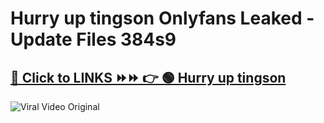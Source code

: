 
 # Hurry up tingson Onlyfans Leaked - Update Files 384s9

## <h2><a href="https://clipsfans.com/Hurry_up_tingson&ref=git">🔗 Click to LINKS ⏩⏩ 👉 🟢 Hurry up tingson </a></h2>

<a href="https://clipsfans.com/Hurry_up_tingson&ref=git" rel="nofollow" data-target="animated-image.originalLink"><img src="https://i.ibb.co.com/xMMVF88/686577567.gif" alt="Viral Video Original" style="max-width: 100%; display: inline-block;" data-target="animated-image.originalImage"></a>

